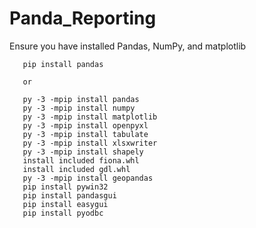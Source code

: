 # Panda_Reporting

Ensure you have installed Pandas, NumPy, and matplotlib

```
   pip install pandas

   or

   py -3 -mpip install pandas
   py -3 -mpip install numpy
   py -3 -mpip install matplotlib
   py -3 -mpip install openpyxl
   py -3 -mpip install tabulate
   py -3 -mpip install xlsxwriter
   py -3 -mpip install shapely
   install included fiona.whl
   install included gdl.whl
   py -3 -mpip install geopandas
   pip install pywin32
   pip install pandasgui
   pip install easygui
   pip install pyodbc

```
